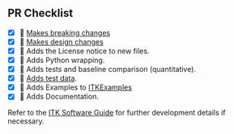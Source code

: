 <!-- The text within this markup is a comment, and is intended to provide
guidelines to open a Pull Request for the ITK repository. This text will not
be part of the Pull Request. -->


<!-- See the CONTRIBUTING (CONTRIBUTING.md) guide. Specifically:

Start ITK commit messages with a standard prefix (and a space):

 * BUG: fix for runtime crash or incorrect result
 * COMP: compiler error or warning fix
 * DOC: documentation change
 * ENH: new functionality
 * PERF: performance improvement
 * STYLE: no logic impact (indentation, comments)
 * WIP: Work In Progress not ready for merge

Provide a short, meaningful message that describes the change you made.

When the PR is based on a single commit, the commit message is usually left as
the PR message.

A reference to a related issue or pull request (https://help.github.com/articles/basic-writing-and-formatting-syntax/#referencing-issues-and-pull-requests)
in your repository. You can automatically
close a related issues using keywords (https://help.github.com/articles/closing-issues-using-keywords/)

@mentions (https://help.github.com/articles/basic-writing-and-formatting-syntax/#mentioning-people-and-teams)
of the person or team responsible for reviewing proposed changes. -->

## PR Checklist
<!-- Delete either [X] or :no_entry_sign: to indicate if the statement is true or false. -->
- [X] :no_entry_sign: [Makes breaking changes](https://github.com/InsightSoftwareConsortium/ITK/blob/master/CONTRIBUTING.md#breaking-changes)
- [X] :no_entry_sign: [Makes design changes](https://github.com/InsightSoftwareConsortium/ITK/blob/master/CONTRIBUTING.md#design-changes)
- [X] :no_entry_sign: Adds the License notice to new files.
- [X] :no_entry_sign: Adds Python wrapping.
- [X] :no_entry_sign: Adds tests and baseline comparison (quantitative).
- [X] :no_entry_sign: [Adds test data](https://github.com/InsightSoftwareConsortium/ITK/blob/master/Documentation/UploadBinaryData.md).
- [X] :no_entry_sign: Adds Examples to [ITKExamples](https://github.com/InsightSoftwareConsortium/ITKExamples)
- [X] :no_entry_sign: Adds Documentation.

Refer to the [ITK Software Guide](https://itk.org/ItkSoftwareGuide.pdf) for
further development details if necessary.

<!-- **Thanks for contributing to ITK!** -->
